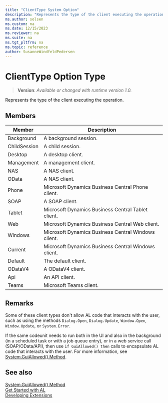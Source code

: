 ```yaml
---
title: "ClientType System Option"
description: "Represents the type of the client executing the operation."
ms.author: solsen
ms.custom: na
ms.date: 12/15/2023
ms.reviewer: na
ms.suite: na
ms.tgt_pltfrm: na
ms.topic: reference
author: SusanneWindfeldPedersen
---
```

[//]: # (START>DO_NOT_EDIT)
[//]: # (IMPORTANT:Do not edit any of the content between here and the END>DO_NOT_EDIT.)
[//]: # (Any modifications should be made in the .xml files in the ModernDev repo.)
# ClientType Option Type
> **Version**: _Available or changed with runtime version 1.0._

Represents the type of the client executing the operation.

## Members
|  Member  |  Description  |
|----------------|---------------|
|Background|A background session.|
|ChildSession|A child session.|
|Desktop|A desktop client.|
|Management|A management client.|
|NAS|A NAS client.|
|OData|A NAS client.|
|Phone|Microsoft Dynamics Business Central Phone client.|
|SOAP|A SOAP client.|
|Tablet|Microsoft Dynamics Business Central Tablet client.|
|Web|Microsoft Dynamics Business Central Web client.|
|Windows|Microsoft Dynamics Business Central Windows client.|
|Current|Microsoft Dynamics Business Central Windows client.|
|Default|The default client.|
|ODataV4|A ODataV4 client.|
|Api|An API client.|
|Teams|Microsoft Teams client.|

[//]: # (IMPORTANT: END>DO_NOT_EDIT)

## Remarks

Some of these client types don't allow AL code that interacts with the user, such as using the methods `Dialog.Open`, `Dialog.Update`, `Window.Open`, `Window.Update`, or `System.Error`.

If the same codeunit needs to run both in the UI and also in the background (in a scheduled task or with a job queue entry), or in a web service call (SOAP/OData/API), then use `if GuiAllowed() then` calls to encapsulate AL code that interacts with the user. For more information, see [System.GuiAllowed() Method](../system/system-guiallowed-method.md).

## See also

[System.GuiAllowed() Method](../system/system-guiallowed-method.md)   
[Get Started with AL](../../devenv-get-started.md)  
[Developing Extensions](../../devenv-dev-overview.md)  